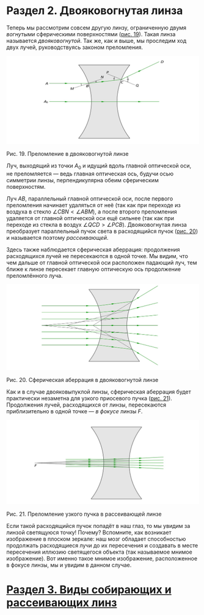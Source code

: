 # Раздел 2. Двояковогнутая линза

Теперь мы рассмотрим совсем другую линзу, ограниченную двумя _вогнутыми_ сферическими поверхностями ([рис. 19](/image/Рисунок19.jpg)). Такая линза называется _двояковогнутой_. Так же, как и выше, мы проследим ход двух лучей, руководствуясь законом преломления. 

![рис. 19](/image/Рисунок19.jpg)

Рис. 19. Преломление в двояковогнутой линзе

Луч, выходящий из точки $A_0$ и идущий вдоль главной оптической оси, не преломляется — ведь главная оптическая ось, будучи осью симметрии линзы, перпендикулярна обеим сферическим поверхностям.

Луч $AB$, параллельный главной оптической оси, после первого преломления начинает удаляться от неё (так как при переходе из воздуха в стекло $\angle CBN < \angle ABM$), а после второго преломления удаляется от главной оптической оси ещё сильнее (так как при переходе из стекла в воздух $\angle QCD > \angle PCB$). Двояковогнутая линза преобразует параллельный пучок света в расходящийся пучок ([рис. 20](/image/Рисунок20.jpg)) и называется поэтому _рассеивающей_.

Здесь также наблюдается сферическая аберрация: продолжения расходящихся лучей не пересекаются в одной точке. Мы видим, что чем дальше от главной оптической оси расположен
падающий луч, тем ближе к линзе пересекает главную оптическую ось продолжение преломлённого луча.

![Сферическая аберрация в двояковогнутой линзе](/image/Рисунок20.jpg)

Рис. 20. Сферическая аберрация в двояковогнутой линзе

Как и в случае двояковыпуклой линзы, сферическая аберрация будет практически незаметна для узкого приосевого пучка ([рис. 21](/image/Рисунок21jpg.jpg)). Продолжения лучей, расходящихся от линзы,
пересекаются приблизительно в одной точке — _в фокусе_ линзы $F$.

![Преломление узкого пучка в рассеивающей линзе](/image/Рисунок21jpg.jpg)

Рис. 21. Преломление узкого пучка в рассеивающей линзе

Если такой расходящийся пучок попадёт в наш глаз, то мы увидим за линзой светящуюся точку! Почему? Вспомните, как возникает изображение в плоском зеркале: наш мозг обладает способностью продолжать расходящиеся лучи до их пересечения и создавать в месте пересечения иллюзию светящегося объекта (так называемое мнимое изображение). Вот именно такое мнимое изображение, расположенное в фокусе линзы, мы и увидим в данном случае.
# [Раздел 3. Виды собирающих и рассеивающих линз](/Линзы.%20Ход%20лучей/Виды%20собирающих%20и%20рассеивающих%20линз.md)
